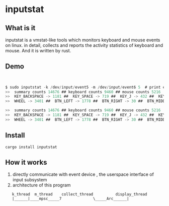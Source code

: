 # inputstat 

## What is it 
inputstat is a vmstat-like tools which monitors keyboard and mouse events on linux.
in detail, collects and reports the activity statistics of keyboard and mouse. And it is written by rust.

## Demo 

```c 
 

$ sudo inputstat -k /dev/input/event5 -m /dev/input/event6 5  # print every 5 seconds 
>>  summary counts 14676 ## keyboard counts 9460 ## mouse counts 5216
>>  KEY_BACKSPACE -> 1181 ##  KEY_SPACE -> 719 ##  KEY_J -> 432 ##  KEY_LEFTCTRL -> 402 ##  KEY_I -> 376 ## 
>>  WHEEL -> 3401 ##  BTN_LEFT -> 1778 ##  BTN_RIGHT -> 30 ##  BTN_MIDDLE -> 7 ## 

>>  summary counts 14676 ## keyboard counts 9460 ## mouse counts 5216
>>  KEY_BACKSPACE -> 1181 ##  KEY_SPACE -> 719 ##  KEY_J -> 432 ##  KEY_LEFTCTRL -> 402 ##  KEY_I -> 376 ## 
>>  WHEEL -> 3401 ##  BTN_LEFT -> 1778 ##  BTN_RIGHT -> 30 ##  BTN_MIDDLE -> 7 ## 


```


## Install

```shell
cargo install inputstat
```

## How it works

1. directly communicate with event device , the userspace interface of input subsystem
2. architecture of this program
```
   k_thread  m_thread    collect_thread          display_thread 
   |______|____mpsc_____7              \_____Arc______|
```


## 
